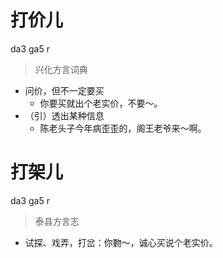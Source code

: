# 打价儿
da3 ga5 r
> 兴化方言词典
- 问价，但不一定要买
  - 你要买就出个老实价，不要～。
- （引）透出某种信息
  - 陈老头子今年病歪歪的，阁王老爷来～啊。

# 打架儿
da3 ga5 r
> 泰县方言志
- 试探、戏弄，打岔：你覅～，诚心买说个老实价。
